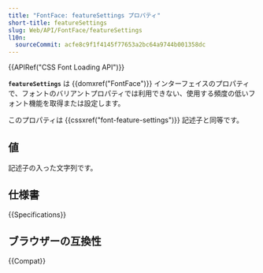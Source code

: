 ```yaml
---
title: "FontFace: featureSettings プロパティ"
short-title: featureSettings
slug: Web/API/FontFace/featureSettings
l10n:
  sourceCommit: acfe8c9f1f4145f77653a2bc64a9744b001358dc
---
```


{{APIRef("CSS Font Loading API")}}

**`featureSettings`** は {{domxref("FontFace")}} インターフェイスのプロパティで、フォントのバリアントプロパティでは利用できない、使用する頻度の低いフォント機能を取得または設定します。

このプロパティは {{cssxref("font-feature-settings")}} 記述子と同等です。

## 値

記述子の入った文字列です。

## 仕様書

{{Specifications}}

## ブラウザーの互換性

{{Compat}}
